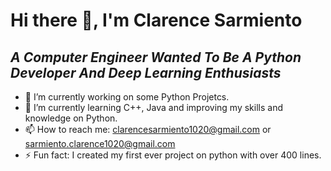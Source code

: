 # Hi there 👋, I'm Clarence Sarmiento
## ***A Computer Engineer Wanted To Be A Python Developer And Deep Learning Enthusiasts***

- 🔭 I’m currently working on some Python Projetcs.
- 🌱 I’m currently learning C++, Java and improving my skills and knowledge on Python.
- 📫 How to reach me: clarencesarmiento1020@gmail.com or sarmiento.clarence1020@gmail.com
- ⚡ Fun fact: I created my first ever project on python with over 400 lines.
